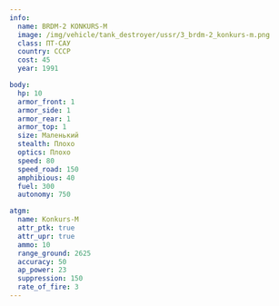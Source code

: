 ```yaml
---
info:
  name: BRDM-2 KONKURS-M
  image: /img/vehicle/tank_destroyer/ussr/3_brdm-2_konkurs-m.png
  class: ПТ-САУ
  country: СССР
  cost: 45
  year: 1991

body:
  hp: 10
  armor_front: 1
  armor_side: 1
  armor_rear: 1
  armor_top: 1
  size: Маленький
  stealth: Плохо
  optics: Плохо
  speed: 80
  speed_road: 150
  amphibious: 40
  fuel: 300
  autonomy: 750

atgm:
  name: Konkurs-M
  attr_ptk: true
  attr_upr: true
  ammo: 10
  range_ground: 2625
  accuracy: 50
  ap_power: 23
  suppression: 150
  rate_of_fire: 3
---
```

